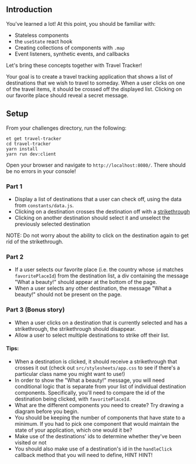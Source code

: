 ## Introduction

You've learned a lot! At this point, you should be familiar with:

- Stateless components
- the `useState` react hook
- Creating collections of components with `.map`
- Event listeners, synthetic events, and callbacks

Let's bring these concepts together with Travel Tracker!

Your goal is to create a travel tracking application that shows a list of destinations that we wish to travel to someday. When a user clicks on one of the travel items, it should be crossed off the displayed list. Clicking on our favorite place should reveal a secret message.

## Setup

From your challenges directory, run the following:

```no-highlight
et get travel-tracker
cd travel-tracker
yarn install
yarn run dev:client
```

Open your browser and navigate to `http://localhost:8080/`. There should be no errors in your console!

### Part 1

- Display a list of destinations that a user can check off, using the data from `constants/data.js`.
- Clicking on a destination crosses the destination off with a [strikethrough](https://en.wikipedia.org/wiki/Strikethrough)
- Clicking on another destination should select it and unselect the previously selected destination

NOTE: Do not worry about the ability to click on the destination again to get rid of the strikethrough.

### Part 2

- If a user selects our favorite place (i.e. the country whose `id` matches `favoritePlaceId`) from the destination list, a div containing the message "What a beauty!" should appear at the bottom of the page.
- When a user selects any other destination, the message "What a beauty!" should not be present on the page.

### Part 3 (Bonus story)
- When a user clicks on a destination that is currently selected and has a strikethrough, the strikethrough should disappear.
- Allow a user to select multiple destinations to strike off their list.

#### Tips:

- When a destination is clicked, it should receive a strikethrough that crosses it out (check out `src/stylesheets/app.css` to see if there's a particular class name you might want to use!)
- In order to show the "What a beauty!" message, you will need conditional logic that is separate from your list of individual destination components. Specifically, you'll need to compare the id of the destination being clicked, with `favoritePlaceId`.
- What are the different components you need to create? Try drawing a diagram before you begin.
- You should be keeping the number of components that have state to a minimum. If you had to pick one component that would maintain the state of your application, which one would it be?
- Make use of the destinations' ids to determine whether they've been visited or not
- You should also make use of a destination's id in the `handleClick` callback method that you will need to define, HINT HINT!
